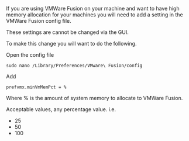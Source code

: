 If you are using VMWare Fusion on your machine and want to have high memory allocation for your machines you will need to add a setting in the VMWare Fusion config file.

These settings are cannot be changed via the GUI.

To make this change you will want to do the following.

Open the config file

```
sudo nano /Library/Preferences/VMware\ Fusion/config
```

Add

```
prefvmx.minVmMemPct = %
```

Where % is the amount of system memory to allocate to VMWare Fusion.

Acceptable values, any percentage value. i.e.

- 25
- 50
- 100